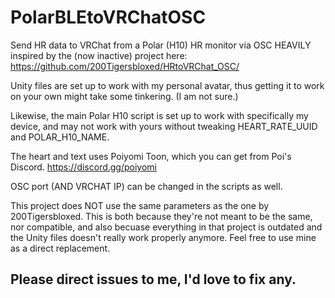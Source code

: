# PolarBLEtoVRChatOSC
Send HR data to VRChat from a Polar (H10) HR monitor via OSC
HEAVILY inspired by the (now inactive) project here: https://github.com/200Tigersbloxed/HRtoVRChat_OSC/

Unity files are set up to work with my personal avatar, thus getting it to work on your own might take some tinkering. (I am not sure.)

Likewise, the main Polar H10 script is set up to work with specifically my device, and may not work with yours without tweaking HEART_RATE_UUID and POLAR_H10_NAME.

The heart and text uses Poiyomi Toon, which you can get from Poi's Discord. https://discord.gg/poiyomi

OSC port (AND VRCHAT IP) can be changed in the scripts as well.

This project does NOT use the same parameters as the one by 200Tigersbloxed. This is both because they're not meant to be the same, nor compatible, and also becuase everything in that project is outdated and the Unity files doesn't really work properly anymore.
Feel free to use mine as a direct replacement.

## Please direct issues to me, I'd love to fix any.